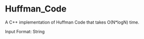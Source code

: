 # Huffman_Code
A C++ implementation of Huffman Code that takes O(N*logN) time.

Input Format: String
